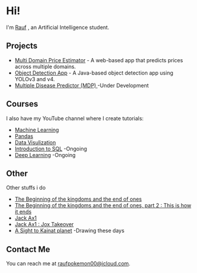 # Hi!

I'm [Rauf](https://rauf-psi.vercel.app/) , an Artificial Intelligence student.

## Projects

* [Multi Domain Price Estimator](https://github.com/Raufjatoi/Multi-domain-price-estimator) - A web-based app that predicts prices across multiple domains.
* [Object Detection App](https://github.com/Raufjatoi/Object-Detection-App-in-Java) - A Java-based object detection app using YOLOv3 and v4.
* [Multiple Disease Predictor (MDP) ](https://github.com/Raufjatoi/MDP) -Under Development    

## Courses

I also have my YouTube channel where I create tutorials:
* [Machine Learning ](https://youtube.com/playlist?list=PLTZ70XpJ2zMuKgSRRwmg1Khj65lzSnh35&si=CGtGVL0sBJSGhPdj)
* [Pandas](https://youtube.com/playlist?list=PLTZ70XpJ2zMuU_dscN1C_LUdF-YCw3OyN&si=F9co066WGq002Hoh)
* [Data Visulization](https://youtube.com/playlist?list=PLTZ70XpJ2zMuMrqx0CxvFZ8rRnxx6rRh2&si=AhI57OOHVFxEyEtq)
* [Introduction to SQL](https://youtube.com/playlist?list=PLTZ70XpJ2zMtUAS18Qd0BfP09cGsed05Y&si=ke8n1zHmZYG9DiJl) -Ongoing    
* [Deep Learning](https://youtube.com/playlist?list=PLTZ70XpJ2zMuNhXCnJ9aiJ8Ibwjh-cAl7&si=9ugUfj4kWzidnrVe) -Ongoing  

## Other

Other stuffs i do
* [The Beginning of the kingdoms and the end of ones](https://medium.com/@raufpokemon00/the-beginning-of-the-kingdoms-and-the-end-of-ones-376e57add304)       
* [The Beginning of the kingdoms and the end of ones, part 2 : This is how it ends](https://medium.com/@raufpokemon00/the-beginning-of-the-kingdoms-and-the-end-of-ones-part-2-this-is-how-it-ends-292778e684a6)    
* [Jack Ax1](https://medium.com/@raufpokemon00/jack-ax1-b4c6de00c47d)
* [Jack Ax1 : Jox Takeover ](https://medium.com/@raufpokemon00/jack-ax1-jox-takeover-9408209ae98b)
* [A Sight to Kainat planet](#) -Drawing these days 

## Contact Me

You can reach me at <raufpokemon00@icloud.com>.
